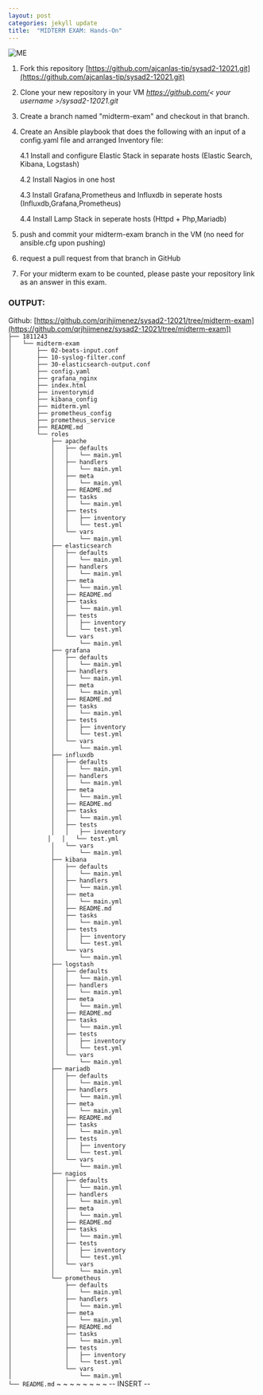 ```yaml
---
layout: post
categories: jekyll update
title:  "MIDTERM EXAM: Hands-On"
---
```

![ME](https://user-images.githubusercontent.com/75419236/104274719-7658c700-54dc-11eb-99fc-8fb5d5beaffa.png)
1. Fork this repository [https://github.com/ajcanlas-tip/sysad2-12021.git](https://github.com/ajcanlas-tip/sysad2-12021.git)

2. Clone your new repository in your VM *https://github.com/< your username >/sysad2-12021.git*

3. Create a branch named "midterm-exam" and checkout in that branch.

4. Create an Ansible playbook that does the following with an input of a config.yaml file and arranged Inventory file:

	 4.1 Install and configure Elastic Stack in separate  hosts (Elastic Search, Kibana, Logstash)

	 4.2 Install Nagios in one host

	 4.3 Install Grafana,Prometheus and Influxdb in seperate hosts (Influxdb,Grafana,Prometheus)

	 4.4 Install Lamp Stack in seperate hosts (Httpd + Php,Mariadb)

5. push and commit your midterm-exam branch in the VM (no need for ansible.cfg upon pushing)

6. request a pull request from that branch in GitHub

7. For your midterm exam to be counted, please paste your repository link as an answer in this exam.  

### OUTPUT:
Github: [https://github.com/qrjhjimenez/sysad2-12021/tree/midterm-exam](https://github.com/qrjhjimenez/sysad2-12021/tree/midterm-exam])  
`├── 1811243`  
`│   └── midterm-exam`  
`│       ├── 02-beats-input.conf`  
`│       ├── 10-syslog-filter.conf`  
`│       ├── 30-elasticsearch-output.conf`  
`│       ├── config.yaml`  
`│       ├── grafana_nginx`  
`│       ├── index.html`  
`│       ├── inventorymid`  
`│       ├── kibana_config`  
`│       ├── midterm.yml`  
`│       ├── prometheus_config`  
`│       ├── prometheus_service`  
`│       ├── README.md`  
`│       └── roles`  
`│           ├── apache`  
`│           │   ├── defaults`  
`│           │   │   └── main.yml`  
`│           │   ├── handlers`  
`│           │   │   └── main.yml`  
`│           │   ├── meta`  
`│           │   │   └── main.yml`  
`│           │   ├── README.md`  
`│           │   ├── tasks`  
`│           │   │   └── main.yml`  
`│           │   ├── tests`  
`│           │   │   ├── inventory`  
`│           │   │   └── test.yml`  
`│           │   └── vars`  
`│           │       └── main.yml`  
`│           ├── elasticsearch`  
`│           │   ├── defaults`  
`│           │   │   └── main.yml`  
`│           │   ├── handlers`  
`│           │   │   └── main.yml`  
`│           │   ├── meta`  
`│           │   │   └── main.yml`  
`│           │   ├── README.md`  
`│           │   ├── tasks`  
`│           │   │   └── main.yml`  
`│           │   ├── tests`  
`│           │   │   ├── inventory`  
`│           │   │   └── test.yml`  
`│           │   └── vars`  
`│           │       └── main.yml`  
`│           ├── grafana`  
`│           │   ├── defaults`  
`│           │   │   └── main.yml`  
`│           │   ├── handlers`  
`│           │   │   └── main.yml`  
`│           │   ├── meta`  
`│           │   │   └── main.yml`  
`│           │   ├── README.md`  
`│           │   ├── tasks`  
`│           │   │   └── main.yml`  
`│           │   ├── tests`  
`│           │   │   ├── inventory`  
`│           │   │   └── test.yml`  
`│           │   └── vars`  
`│           │       └── main.yml`  
`│           ├── influxdb`  
`│           │   ├── defaults`  
`│           │   │   └── main.yml`  
`│           │   ├── handlers`  
`│           │   │   └── main.yml`  
`│           │   ├── meta`  
`│           │   │   └── main.yml`  
`│           │   ├── README.md`  
`│           │   ├── tasks`  
`│           │   │   └── main.yml`  
`│           │   ├── tests`  
`│           │   │   ├── inventory`  
`│          │   │   └── test.yml`  
`│           │   └── vars`  
`│           │       └── main.yml`  
`│           ├── kibana`  
`│           │   ├── defaults`  
`│           │   │   └── main.yml`  
`│           │   ├── handlers`  
`│           │   │   └── main.yml`  
`│           │   ├── meta`  
`│           │   │   └── main.yml`  
`│           │   ├── README.md`  
`│           │   ├── tasks`  
`│           │   │   └── main.yml`  
`│           │   ├── tests`  
`│           │   │   ├── inventory`  
`│           │   │   └── test.yml`  
`│           │   └── vars`  
`│           │       └── main.yml`  
`│           ├── logstash`  
`│           │   ├── defaults`  
`│           │   │   └── main.yml`  
`│           │   ├── handlers`  
`│           │   │   └── main.yml`  
`│           │   ├── meta`  
`│           │   │   └── main.yml`  
`│           │   ├── README.md`  
`│           │   ├── tasks`  
`│           │   │   └── main.yml`  
`│           │   ├── tests`  
`│           │   │   ├── inventory`  
`│           │   │   └── test.yml`  
`│           │   └── vars`  
`│           │       └── main.yml`  
`│           ├── mariadb`  
`│           │   ├── defaults`  
`│           │   │   └── main.yml`  
`│           │   ├── handlers`  
`│           │   │   └── main.yml`  
`│           │   ├── meta`  
`│           │   │   └── main.yml`  
`│           │   ├── README.md`  
`│           │   ├── tasks`  
`│           │   │   └── main.yml`  
`│           │   ├── tests`  
`│           │   │   ├── inventory`  
`│           │   │   └── test.yml`  
`│           │   └── vars`  
`│           │       └── main.yml`  
`│           ├── nagios`  
`│           │   ├── defaults`  
`│           │   │   └── main.yml`  
`│           │   ├── handlers`  
`│           │   │   └── main.yml`  
`│           │   ├── meta`  
`│           │   │   └── main.yml`  
`│           │   ├── README.md`  
`│           │   ├── tasks`  
`│           │   │   └── main.yml`  
`│           │   ├── tests`  
`│           │   │   ├── inventory`  
`│           │   │   └── test.yml`  
`│           │   └── vars`  
`│           │       └── main.yml`  
`│           └── prometheus`  
`│               ├── defaults`  
`│               │   └── main.yml`  
`│               ├── handlers`  
`│               │   └── main.yml`  
`│               ├── meta`  
`│               │   └── main.yml`  
`│               ├── README.md`  
`│               ├── tasks`  
`│               │   └── main.yml`  
`│               ├── tests`  
`│               │   ├── inventory`  
`│               │   └── test.yml`  
`│               └── vars`  
`│                   └── main.yml`  
`└── README.md`
~
~
~
~
~
~
~
~
-- INSERT --                                                                                  
